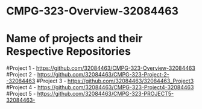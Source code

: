 # CMPG-323-Overview-32084463

# Name of projects and their Respective Repositories 
#Project 1 - https://github.com/32084463/CMPG-323-Overview-32084463 
#Project 2 - https://github.com/32084463/CMPG-323-Project-2--32084463
#Project 3 - https://github.com/32084463/32084463_Project3
#Project 4 - https://github.com/32084463/CMPG-323-Project4-32084463
#Project 5 - https://github.com/32084463/CMPG-323-PROJECT5-32084463-

